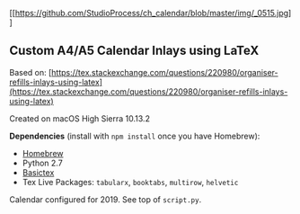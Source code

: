 [[https://github.com/StudioProcess/ch_calendar/blob/master/img/_0515.jpg]]

## Custom A4/A5 Calendar Inlays using LaTeX

Based on: [https://tex.stackexchange.com/questions/220980/organiser-refills-inlays-using-latex](https://tex.stackexchange.com/questions/220980/organiser-refills-inlays-using-latex)

Created on macOS High Sierra 10.13.2

**Dependencies** (install with `npm install` once you have Homebrew):
* [Homebrew](https://brew.sh/)
* Python 2.7
* [Basictex](http://www.tug.org/mactex/morepackages.html)
* Tex Live Packages: `tabularx`, `booktabs`, `multirow`, `helvetic`

Calendar configured for 2019. See top of `script.py`.
